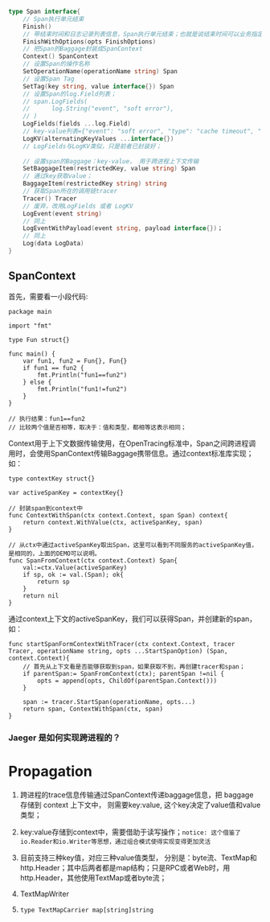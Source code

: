 ```GO
type Span interface{
	// Span执行单元结束
	Finish()
	// 带结束时间和日志记录列表信息，Span执行单元结束；也就是说结束时间可以业务指定; 日志列表也可以直接添加； 目前还不知道这个的使用场景；
	FinishWithOptions(opts FinishOptions)
	// 把Span的Baggage封装成SpanContext
	Context() SpanContext
	// 设置Span的操作名称
	SetOperationName(operationName string) Span
	// 设置Span Tag
	SetTag(key string, value interface{}) Span
	// 设置Span的log.Field列表；
	// span.LogFields(
	// 		log.String("event", "soft error"),
	// )
	LogFields(fields ...log.Field) 
	// key-value列表={"event": "soft error", "type": "cache timeout", "waited.millis":1500}
	LogKV(alternatingKeyValues ...interface{})
	// LogFields与LogKV类似，只是前者已封装好；
	
	// 设置span的Baggage：key-value， 用于跨进程上下文传输
	SetBaggageItem(restrictedKey, value string) Span
	// 通过key获取value；
	BaggageItem(restrictedKey string) string
	// 获取Span所在的调用链tracer
	Tracer() Tracer
	// 废弃，改用LogFields 或者 LogKV
	LogEvent(event string)
	// 同上
	LogEventWithPayload(event string, payload interface{})；
	// 同上
	Log(data LogData)
}
```

## SpanContext

首先，需要看一小段代码:

```shell
package main

import "fmt"

type Fun struct{}

func main() {
    var fun1, fun2 = Fun{}, Fun{}
    if fun1 == fun2 {
        fmt.Println("fun1==fun2")
    } else {
        fmt.Println("fun1!=fun2")
    }
}

// 执行结果：fun1==fun2
// 比较两个值是否相等，取决于：值和类型，都相等这表示相同；
```

Context用于上下文数据传输使用，在OpenTracing标准中，Span之间跨进程调用时，会使用SpanContext传输Baggage携带信息。通过context标准库实现；如：

```shell
type contextKey struct{}

var activeSpanKey = contextKey{}

// 封装span到context中
func ContextWithSpan(ctx context.Context, span Span) context{
	return context.WithValue(ctx, activeSpanKey, span)
}

// 从ctx中通过activeSpanKey取出Span，这里可以看到不同服务的activeSpanKey值，是相同的，上面的DEMO可以说明。
func SpanFromContext(ctx context.Context) Span{
	val:=ctx.Value(activeSpanKey)
	if sp, ok := val.(Span); ok{
		return sp
	}
	return nil
}
```

通过context上下文的activeSpanKey，我们可以获得Span，并创建新的span，如：

```shell
func startSpanFormContextWithTracer(ctx context.Context, tracer Tracer, operationName string, opts ...StartSpanOption) (Span, context.Context){
	// 首先从上下文看是否能够获取到span，如果获取不到，再创建tracer和span；
	if parentSpan:= SpanFromContext(ctx); parentSpan !=nil {
		opts = append(opts, ChildOf(parentSpan.Context()))
	}
	
	span := tracer.StartSpan(operationName, opts...)
	return span, ContextWithSpan(ctx, span)
}
```

### Jaeger 是如何实现跨进程的？

# Propagation
1. 跨进程的trace信息传输通过SpanContext传递baggage信息，把 baggage 存储到 context 上下文中，
则需要key:value, 这个key决定了value值和value类型；
2. key:value存储到context中，需要借助于读写操作；`notice: 这个借鉴了io.Reader和io.Writer等思想，通过组合模式使得实现变得更加灵活`
3. 目前支持三种key值，对应三种value值类型，
分别是：byte流、TextMap和http.Header；其中后两者都是map结构；只是RPC或者Web时，用http.Header，其他使用TextMap或者byte流；

4. TextMapWriter 
5. `type TextMapCarrier map[string]string`



